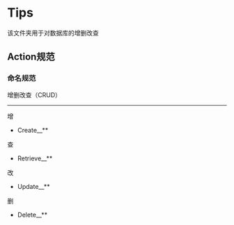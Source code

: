 # Tips

该文件夹用于对数据库的增删改查

## Action规范

### 命名规范

增删改查（CRUD）

----------------------------

增

- Create__**

查

- Retrieve__**

改

- Update__**

删

- Delete__**

